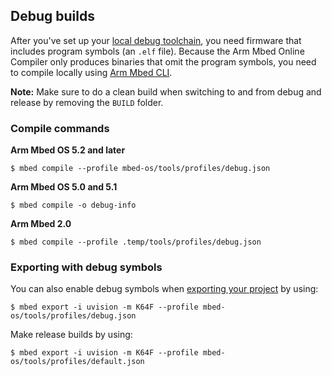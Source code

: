 <h2 id="debug-builds-cli">Debug builds</h2>

After you've set up your <a href="/docs/v5.6/tools/toolchain-profiles.html" target="_blank">local debug toolchain</a>, you need firmware that includes program symbols (an `.elf` file). Because the Arm Mbed Online Compiler only produces binaries that omit the program symbols, you need to compile locally using <a href="/docs/v5.6/tools/arm-mbed-cli.html" target="_blank">Arm Mbed CLI</a>.

<span class="notes">**Note:** Make sure to do a clean build when switching to and from debug and release by removing the `BUILD` folder.</span>

### Compile commands

**Arm Mbed OS 5.2 and later**

```
$ mbed compile --profile mbed-os/tools/profiles/debug.json
```

**Arm Mbed OS 5.0 and 5.1**

```
$ mbed compile -o debug-info
```

**Arm Mbed 2.0**

```
$ mbed compile --profile .temp/tools/profiles/debug.json
```

### Exporting with debug symbols

You can also enable debug symbols when <a href="/docs/v5.6/tools/exporting.html" target="_blank">exporting your project</a> by using:

```
$ mbed export -i uvision -m K64F --profile mbed-os/tools/profiles/debug.json
```

Make release builds by using:

```
$ mbed export -i uvision -m K64F --profile mbed-os/tools/profiles/default.json
```
